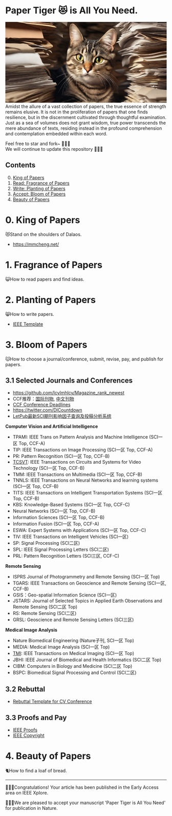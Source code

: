 # Paper Tiger :heart_eyes_cat: is All You Need.
![avatar](/paper_tiger.png)
Amidst the allure of a vast collection of papers, the true essence of strength remains elusive. 
It is not in the proliferation of papers that one finds resilience, but in the discernment cultivated through thoughtful examination. 
Just as a sea of volumes does not grant wisdom, true power transcends the mere abundance of texts, residing instead in the profound comprehension and contemplation embedded within each word.

Feel free to star and fork~ :star2::star2::star2:    
We will continue to update this repository :running::running::running:



## Contents  
0. [King of Papers](#0-King-of-Papers)
1. [Read: Fragrance of Papers](#1-Fragrance-of-Papers)
2. [Write: Planting of Papers](#2-Planting-of-Papers)
3. [Accept: Bloom of Papers](#3-Bloom-of-Papers)
4. [Beauty of Papers](#4-Beauty-of-Papers)






# 0. King of Papers
:heart_eyes_cat:Stand on the shoulders of Dalaos.
- https://mmcheng.net/









# 1. Fragrance of Papers
:smiley_cat:How to read papers and find ideas.














# 2. Planting of Papers
:smile_cat:How to write papers.
- [IEEE Template](https://template-selector.ieee.org/secure/templateSelector/publicationType)









# 3. Bloom of Papers
:kissing_cat:How to choose a journal/conference, submit, revise, pay, and publish for papers.
## 3.1 Selected Journals and Conferences
- https://github.com/lcylmhlcy/Magazine_rank_newest
- CCF推荐：[国际刊物](https://www.ccf.org.cn/Academic_Evaluation/CGAndMT/), [中文刊物](https://www.ccf.org.cn/ccftjgjxskwml/)
- [CCF Conference Deadlines](https://ccfddl.top/)
- https://twitter.com/DlCountdown
- [LetPub最新SCI期刊影响因子查询及投稿分析系统](https://www.letpub.com.cn/index.php?page=journalapp)

**Computer Vision and Artificial Intelligence**
- TPAMI: IEEE Trans on Pattern Analysis and Machine Intelligence (SCI一区 Top, CCF-A)
- TIP: IEEE Transactions on Image Processing (SCI一区 Top, CCF-A)
- PR: Pattern Recognition (SCI一区 Top, CCF-B)
- [TCSVT](https://mc.manuscriptcentral.com/tcsvt): IEEE Transactions on Circuits and Systems for Video Technology (SCI一区 Top, CCF-B)
- TMM: IEEE Transactions on Multimedia (SCI一区 Top, CCF-B)
- TNNLS: IEEE Transactions on Neural Networks and learning systems (SCI一区 Top, CCF-B)
- TITS: IEEE Transactions on Intelligent Transportation Systems (SCI一区 Top, CCF-B)
- KBS: Knowledge-Based Systems (SCI一区 Top, CCF-C)
- Neural Networks (SCI一区 Top, CCF-B)
- Information Sciences (SCI一区 Top, CCF-B)
- Information Fusion (SCI一区 Top, CCF-A)
- ESWA: Expert Systems with Applications (SCI一区 Top, CCF-C)
- TIV: IEEE Transactions on Intelligent Vehicles (SCI一区)
- SP: Signal Processing (SCI二区)
- SPL: IEEE Signal Processing Letters (SCI二区)
- PRL: Pattern Recognition Letters (SCI三区, CCF-C)

**Remote Sensing**
- ISPRS Journal of Photogrammetry and Remote Sensing (SCI一区 Top)
- TGARS: IEEE Transactions on Geoscience and Remote Sensing (SCI一区, CCF-B)
- GSIS：Geo-spatial Information Science (SCI一区)
- JSTARS: Journal of Selected Topics in Applied Earth Observations and Remote Sensing (SCI二区 Top)
- RS: Remote Sensing (SCI二区)
- GRSL: Geoscience and Remote Sensing Letters (SCI三区)


**Medical Image Analysis**
- Nature Biomedical Engineering (Nature子刊, SCI一区 Top)
- MEDIA: Medical Image Analysis (SCI一区 Top)
- [TMI](https://mc.manuscriptcentral.com/tmi-ieee): IEEE Transactions on Medical Imaging (SCI一区 Top)
- JBHI: IEEE Journal of Biomedical and Health Informatics (SCI二区 Top)
- CIBM: Computers in Biology and Medicine (SCI二区 Top)
- BSPC: Biomedical Signal Processing and Control (SCI二区)


## 3.2 Rebuttal
- [Rebuttal Template for CV Conference](https://github.com/guanyingc/cv_rebuttal_template)


## 3.3 Proofs and Pay 
- [IEEE Proofs](https://authorgateway.ieee.org/ag/public/landing.jsp)
- [IEEE Copyright](https://roa.copyright.com/rs-ui-web/manage_account/orders/view-search)




# 4. Beauty of Papers
:cat2:How to find a loaf of bread.

------

:clap::clap::clap:Congratulations! Your article has been published in the Early Access area on IEEE Xplore.

:clap::clap::clap:We are pleased to accept your manuscript 'Paper Tiger is All You Need' for publication in Nature.
